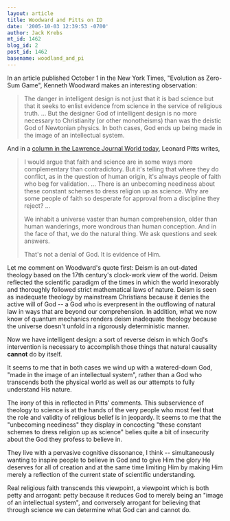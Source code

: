 ```yaml
---
layout: article
title: Woodward and Pitts on ID
date: '2005-10-03 12:39:53 -0700'
author: Jack Krebs
mt_id: 1462
blog_id: 2
post_id: 1462
basename: woodland_and_pi
---
```

In an article published October 1 in the New York Times, "Evolution as Zero-Sum Game", Kenneth Woodward makes an interesting observation:

> The danger in intelligent design is not just that it is bad science but that it seeks to enlist evidence from science in the service of religious truth. ...  But the designer God of intelligent design is no more necessary to Christianity (or other monotheisms) than was the deistic God of Newtonian physics.  In both cases, God ends up being made in the image of an intellectual system.

And in a [column in the Lawrence Journal World today](http://www2.ljworld.com/news/2005/oct/03/faith_science_complement_one_another/?syndicated), Leonard Pitts writes,

> I would argue that faith and science are in some ways more complementary than contradictory. But it's telling that where they do conflict, as in the question of human origin, it's always people of faith who beg for validation. ... There is an unbecoming neediness about these constant schemes to dress religion up as science. Why are some people of faith so desperate for approval from a discipline they reject? ...
> 
> We inhabit a universe vaster than human comprehension, older than human wanderings, more wondrous than human conception. And in the face of that, we do the natural thing. We ask questions and seek answers.
> 
> That's not a denial of God. It is evidence of Him.

Let me comment on Woodward's quote first:  Deism is an out-dated theology based on the 17th century's clock-work view of the world. Deism reflected the scientific paradigm of the times in which the world inexorably and thoroughly followed strict mathematical laws of nature.  Deism is seen as inadequate theology by mainstream Christians because it denies the active will of God -- a God who is everpresent in the outflowing of natural law in ways that are beyond our comprehension.  In addition, what we now know of quantum mechanics renders deism inadequate theology because the universe doesn't unfold in a rigorously deterministic manner.

Now we have intelligent design:  a sort of reverse deism in which God's intervention is necessary to accomplish those things that natural causality **cannot** do by itself.  

It seems to me that in both cases we wind up with a watered-down God, "made in the image of an intellectual system", rather than a God who transcends both the physical world as well as our attempts to fully understand His nature.

The irony of this in reflected in Pitts' comments.  This subservience of theology to science is at the hands of the very people who most feel that the role and validity of religious belief is in jeopardy.  It seems to me that the "unbecoming neediness" they display in concocting "these constant schemes to dress religion up as science" belies quite a bit of insecurity about the God they profess to believe in.

They live with a pervasive cognitive dissonance, I think -- simultaneously wanting to inspire people to believe in God and to give Him the glory He deserves for all  of creation and at the same time limiting Him by making Him merely a reflection of the current state of scientific understanding.

Real religious faith transcends this viewpoint, a viewpoint which is both petty and arrogant: petty because it reduces God to merely being an "image of an intellectual system", and conversely arrogant for believing that through science we can determine what God can and cannot do.
